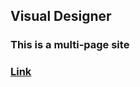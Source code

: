 ## Visual Designer

### This is a multi-page site
### [Link](https://knyazevdmitriy.github.io/visualDesigner/)